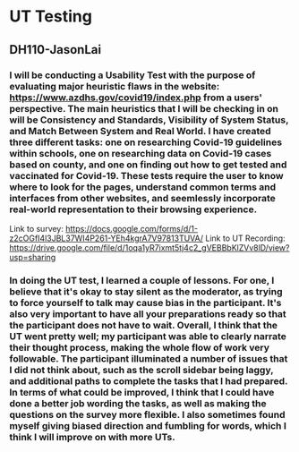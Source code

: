 # UT Testing
##  DH110-JasonLai
### I will be conducting a Usability Test with the purpose of evaluating major heuristic flaws in the website: https://www.azdhs.gov/covid19/index.php from a users' perspective. The main heuristics that I will be checking in on will be Consistency and Standards, Visibility of System Status, and Match Between System and Real World. I have created three different tasks: one on researching Covid-19 guidelines within schools, one on researching data on Covid-19 cases based on county, and one on finding out how to get tested and vaccinated for Covid-19. These tests require the user to know where to look for the pages, understand common terms and interfaces from other websites, and seemlessly incorporate real-world representation to their browsing experience.

Link to survey: https://docs.google.com/forms/d/1-z2cOGfI4l3JBL37WI4P261-YEh4kgrA7V97813TUVA/
Link to UT Recording: https://drive.google.com/file/d/1oqa1yR7ixmt5tj4c2_gVEBBbKlZVv8lD/view?usp=sharing

### In doing the UT test, I learned a couple of lessons. For one, I believe that it's okay to stay silent as the moderator, as trying to force yourself to talk may cause bias in the participant. It's also very important to have all your preparations ready so that the participant does not have to wait. Overall, I think that the UT went pretty well; my participant was able to clearly narrate their thought process, making the whole flow of work very followable. The participant illuminated a number of issues that I did not think about, such as the scroll sidebar being laggy, and additional paths to complete the tasks that I had prepared. In terms of what could be improved, I think that I could have done a better job wording the tasks, as well as making the questions on the survey more flexible. I also sometimes found myself giving biased direction and fumbling for words, which I think I will improve on with more UTs.
